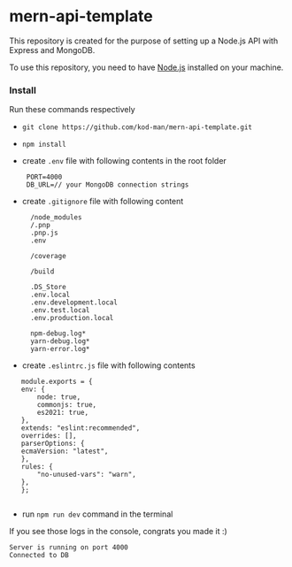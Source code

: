 # mern-api-template

This repository is created for the purpose of setting up a Node.js API with Express and MongoDB.

To use this repository, you need to have [Node.js](https://nodejs.org/en/download/) installed on your machine.


### Install

Run these commands respectively

- `git clone https://github.com/kod-man/mern-api-template.git `
- `npm install`
- create `.env` file with following contents in the root folder
    
   ```
    PORT=4000
    DB_URL=// your MongoDB connection strings
   ```
- create `.gitignore` file with following content


  ```
    /node_modules
    /.pnp
    .pnp.js
    .env

    /coverage

    /build

    .DS_Store
    .env.local
    .env.development.local
    .env.test.local
    .env.production.local

    npm-debug.log*
    yarn-debug.log*
    yarn-error.log*

    ```
    
- create `.eslintrc.js` file with following contents
 ```
    module.exports = {
    env: {
        node: true,
        commonjs: true,
        es2021: true,
    },
    extends: "eslint:recommended",
    overrides: [],
    parserOptions: {
    ecmaVersion: "latest",
    },
    rules: {
        "no-unused-vars": "warn",
    },
    };

 
  ```

- run `npm run dev` command in the terminal

If you see those logs in the console, congrats you made it :)

   ```
   Server is running on port 4000
   Connected to DB
   ```
